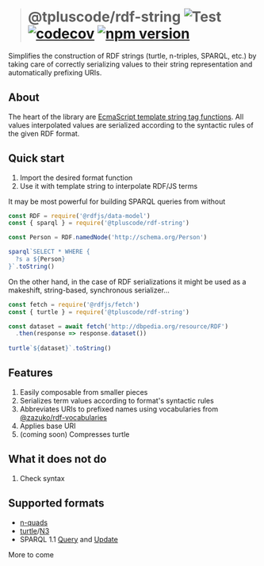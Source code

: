 > # @tpluscode/rdf-string ![Test](https://github.com/tpluscode/rdf-string/workflows/Test/badge.svg) [![codecov](https://codecov.io/gh/tpluscode/rdf-string/branch/master/graph/badge.svg)](https://codecov.io/gh/tpluscode/rdf-string) [![npm version](https://badge.fury.io/js/%40tpluscode%2Frdf-string.svg)](https://badge.fury.io/js/%40tpluscode%2Frdf-string)

Simplifies the construction of RDF strings (turtle, n-triples, SPARQL, etc.)
by taking care of correctly serializing values to their string representation
and automatically prefixing URIs.

## About

The heart of the library are [EcmaScript template string tag functions][template-literals].
All values interpolated values are serialized according to the syntactic rules of the given RDF format.

## Quick start

1. Import the desired format function
2. Use it with template string to interpolate RDF/JS terms

It may be most powerful for building SPARQL queries from without

<run-kit>

```js
const RDF = require('@rdfjs/data-model')
const { sparql } = require('@tpluscode/rdf-string')

const Person = RDF.namedNode('http://schema.org/Person')

sparql`SELECT * WHERE {
  ?s a ${Person}
}`.toString()
```

</run-kit>

On the other hand, in the case of RDF serializations it might be used as a makeshift, string-based, synchronous serializer...

<run-kit>

```js
const fetch = require('@rdfjs/fetch')
const { turtle } = require('@tpluscode/rdf-string')

const dataset = await fetch('http://dbpedia.org/resource/RDF')
  .then(response => response.dataset())
  
turtle`${dataset}`.toString()
```

</run-kit>

## Features

1. Easily composable from smaller pieces
2. Serializes term values according to format's syntactic rules
3. Abbreviates URIs to prefixed names using vocabularies from [@zazuko/rdf-vocabularies](https://npm.im/@zazuko/rdf-vocabularies)
4. Applies base URI
5. (coming soon) Compresses turtle

## What it does not do

1. Check syntax

## Supported formats

* [n-quads](https://www.w3.org/TR/n-quads/)
* [turtle](https://www.w3.org/TR/turtle/)/[N3](https://www.w3.org/TeamSubmission/n3/)
* SPARQL 1.1 [Query](https://www.w3.org/TR/sparql11-query) and [Update](https://www.w3.org/TR/sparql11-update/)

More to come

[template-literals]: https://developer.mozilla.org/en-US/docs/Web/JavaScript/Reference/Template_literals
